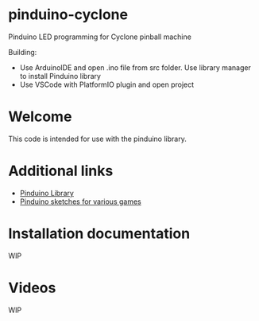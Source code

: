 # pinduino-cyclone
Pinduino LED programming for Cyclone pinball machine

Building:
* Use ArduinoIDE and open .ino file from src folder. Use library manager to install Pinduino library
* Use VSCode with PlatformIO plugin and open project

# Welcome
This code is intended for use with the pinduino library.

# Additional links
* [Pinduino Library](https://github.com/elyons/pinduino)
* [Pinduino sketches for various games](https://github.com/elyons/professor_pinball_pinduino_sketches)

# Installation documentation
WIP

# Videos
WIP
